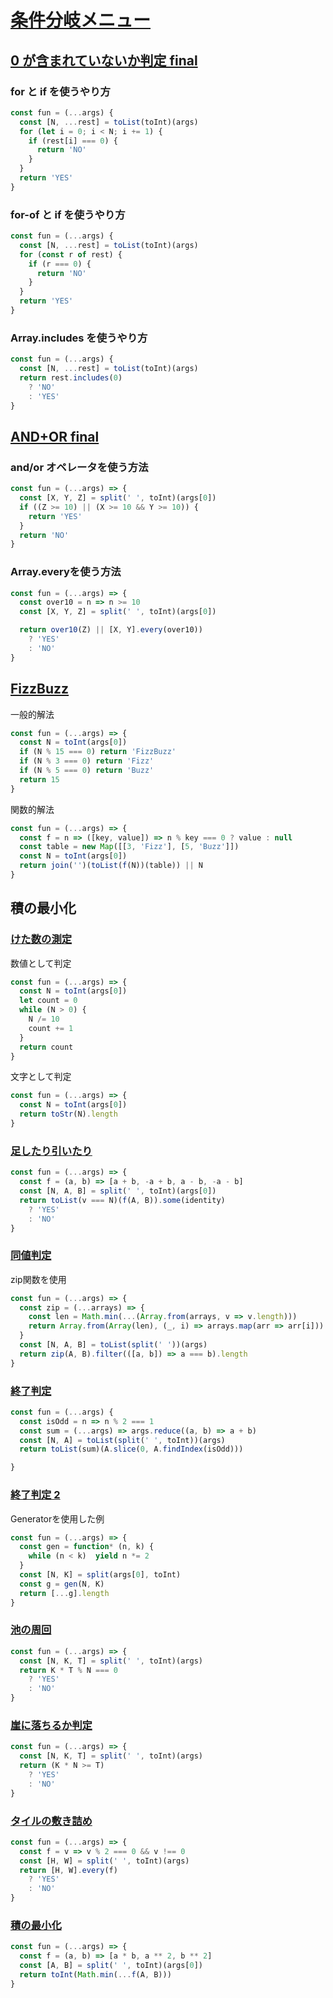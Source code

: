 # [条件分岐メニュー](https://paiza.jp/works/mondai/conditions_branch/problem_index?language_uid=javascript)

## [0 が含まれていないか判定 final](https://paiza.jp/works/mondai/conditions_branch/conditions_branch__simple_boss/edit?language_uid=javascript)

### for と if を使うやり方

```js
const fun = (...args) {
  const [N, ...rest] = toList(toInt)(args)
  for (let i = 0; i < N; i += 1) {
    if (rest[i] === 0) {
      return 'NO'
    }
  }
  return 'YES'
}
```

### for-of と if を使うやり方

```js
const fun = (...args) {
  const [N, ...rest] = toList(toInt)(args)
  for (const r of rest) {
    if (r === 0) {
      return 'NO'
    }
  }
  return 'YES'
}
```

### Array.includes を使うやり方
```js
const fun = (...args) {
  const [N, ...rest] = toList(toInt)(args)
  return rest.includes(0)
    ? 'NO'
    : 'YES'
}
```

## [AND+OR final](https://paiza.jp/works/mondai/conditions_branch/conditions_branch__bool_boss/edit?language_uid=javascript)

### and/or オペレータを使う方法
```js
const fun = (...args) => {
  const [X, Y, Z] = split(' ', toInt)(args[0])
  if ((Z >= 10) || (X >= 10 && Y >= 10)) { 
    return 'YES'
  }
  return 'NO'
}
```

### Array.everyを使う方法

```js
const fun = (...args) => {
  const over10 = n => n >= 10
  const [X, Y, Z] = split(' ', toInt)(args[0])

  return over10(Z) || [X, Y].every(over10))
    ? 'YES'
    : 'NO'
}
```

## [FizzBuzz](https://paiza.jp/works/mondai/conditions_branch/conditions_branch__mod_boss/edit?language_uid=javascript&t=082b6f654111a6f8cab278b2fb9fd459)

一般的解法
```js
const fun = (...args) => {
  const N = toInt(args[0])
  if (N % 15 === 0) return 'FizzBuzz'
  if (N % 3 === 0) return 'Fizz'
  if (N % 5 === 0) return 'Buzz'
  return 15
}

```

関数的解法
```js
const fun = (...args) => {
  const f = n => ([key, value]) => n % key === 0 ? value : null
  const table = new Map([[3, 'Fizz'], [5, 'Buzz']])
  const N = toInt(args[0])
  return join('')(toList(f(N))(table)) || N
}
```

## 積の最小化

### [けた数の測定](https://paiza.jp/works/mondai/conditions_branch/conditions_branch__complex_step1/edit?language_uid=javascript)

数値として判定
```js
const fun = (...args) => {
  const N = toInt(args[0])
  let count = 0
  while (N > 0) {
    N /= 10
    count += 1
  }
  return count
}
```
文字として判定

```js
const fun = (...args) => {
  const N = toInt(args[0])
  return toStr(N).length
}
```

### [足したり引いたり](https://paiza.jp/works/mondai/conditions_branch/conditions_branch__complex_step2/edit?language_uid=javascript)

```js
const fun = (...args) => {
  const f = (a, b) => [a + b, -a + b, a - b, -a - b]
  const [N, A, B] = split(' ', toInt)(args[0])
  return toList(v === N)(f(A, B)).some(identity)
    ? 'YES'
    : 'NO'
}
```

### [同値判定](https://paiza.jp/works/mondai/conditions_branch/conditions_branch__complex_step3?language_uid=javascript)
 
zip関数を使用
```js
const fun = (...args) => {
  const zip = (...arrays) => {
    const len = Math.min(...(Array.from(arrays, v => v.length)))
    return Array.from(Array(len), (_, i) => arrays.map(arr => arr[i]))
  }
  const [N, A, B] = toList(split(' '))(args)
  return zip(A, B).filter(([a, b]) => a === b).length
}
```
### [終了判定](https://paiza.jp/works/mondai/conditions_branch/conditions_branch__complex_step4?language_uid=javascript)

```js
const fun = (...args) {
  const isOdd = n => n % 2 === 1
  const sum = (...args) => args.reduce((a, b) => a + b)
  const [N, A] = toList(split(' ', toInt))(args)
  return toList(sum)(A.slice(0, A.findIndex(isOdd)))

}
```

### [終了判定 2](https://paiza.jp/works/mondai/conditions_branch/conditions_branch__complex_step5?language_uid=javascript)

Generatorを使用した例
```js
const fun = (...args) => {
  const gen = function* (n, k) {
    while (n < k)  yield n *= 2 
  }
  const [N, K] = split(args[0], toInt)
  const g = gen(N, K)
  return [...g].length
}
```

### [池の周回](https://paiza.jp/works/mondai/conditions_branch/conditions_branch__complex_step6?language_uid=javascript)

```js
const fun = (...args) => {
  const [N, K, T] = split(' ', toInt)(args)
  return K * T % N === 0
    ? 'YES'
    : 'NO'
}
```

### [崖に落ちるか判定](https://paiza.jp/works/mondai/conditions_branch/conditions_branch__complex_step7/edit?language_uid=javascript)

```js
const fun = (...args) => {
  const [N, K, T] = split(' ', toInt)(args)
  return (K * N >= T)
    ? 'YES'
    : 'NO'
}
```

### [タイルの敷き詰め](https://paiza.jp/works/mondai/conditions_branch/conditions_branch__complex_step8?language_uid=javascript)

```js
const fun = (...args) => {
  const f = v => v % 2 === 0 && v !== 0
  const [H, W] = split(' ', toInt)(args)
  return [H, W].every(f)
    ? 'YES'
    : 'NO'
}
```

### [積の最小化 ](https://paiza.jp/works/mondai/conditions_branch/conditions_branch__complex_boss/edit?language_uid=javascript)

```js
const fun = (...args) => {
  const f = (a, b) => [a * b, a ** 2, b ** 2]
  const [A, B] = split(' ', toInt)(args[0])
  return toInt(Math.min(...f(A, B)))
}
```